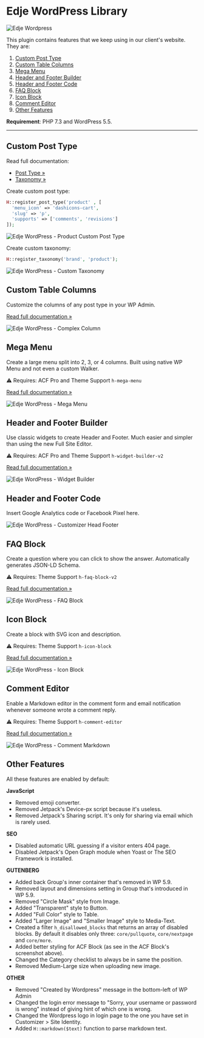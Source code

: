 # Edje WordPress Library

![Edje Wordpress](https://raw.github.com/hrsetyono/cdn/master/edje-wp-library/logo.jpg)

This plugin contains features that we keep using in our client's website. They are:

1. [Custom Post Type](#custom-post-type)
1. [Custom Table Columns](#custom-table-columns)
1. [Mega Menu](#mega-menu)
1. [Header and Footer Builder](#header-and-footer-builder)
1. [Header and Footer Code](#header-and-footer-code)
1. [FAQ Block](#faq-block)
1. [Icon Block](#icon-block)
1. [Comment Editor](#comment-editor)
1. [Other Features](#other-features)

**Requirement**: PHP 7.3 and WordPress 5.5.

-----

## Custom Post Type

Read full documentation:

- [Post Type »](https://github.com/hrsetyono/edje-wp-library/wiki/Custom-Post-Type)
- [Taxonomy »](https://github.com/hrsetyono/edje-wp-library/wiki/Custom-Taxonomy)

Create custom post type:

```php
H::register_post_type('product' , [
  'menu_icon' => 'dashicons-cart',
  'slug' => 'p',
  'supports' => ['comments', 'revisions']
]);
```

![Edje WordPress - Product Custom Post Type](https://raw.github.com/hrsetyono/cdn/master/edje-wp-library/register-cpt.jpg)

Create custom taxonomy:

```php
H::register_taxonomy('brand', 'product');
```

![Edje WordPress - Custom Taxonomy](https://raw.github.com/hrsetyono/cdn/master/edje-wp-library/register-tax.jpg)

## Custom Table Columns

Customize the columns of any post type in your WP Admin.

[Read full documentation »](https://github.com/hrsetyono/edje-wp-library/wiki/Custom-Table-Columns)

![Edje WordPress - Complex Column](https://raw.github.com/hrsetyono/cdn/master/edje-wp-library/column.jpg)

## Mega Menu

Create a large menu split into 2, 3, or 4 columns. Built using native WP Menu and not even a custom Walker.

⚠️ Requires: ACF Pro and Theme Support `h-mega-menu`

[Read full documentation »](https://github.com/hrsetyono/edje-wp-library/wiki/Mega-Menu)

![Edje WordPress - Mega Menu](https://raw.github.com/hrsetyono/cdn/master/edje-wp-library/mega-menu.jpg)

## Header and Footer Builder

Use classic widgets to create Header and Footer. Much easier and simpler than using the new Full Site Editor.

⚠️ Requires: ACF Pro and Theme Support `h-widget-builder-v2`

[Read full documentation »](https://github.com/hrsetyono/edje-wp-library/wiki/Header-and-Footer-Builder)

![Edje WordPress - Widget Builder](https://raw.github.com/hrsetyono/cdn/master/edje-wp-library/widget-builder.jpg)

## Header and Footer Code

Insert Google Analytics code or Facebook Pixel here.

![Edje WordPress - Customizer Head Footer](https://raw.github.com/hrsetyono/cdn/master/edje-wp-library/customizer-head-footer.jpg)

## FAQ Block

Create a question where you can click to show the answer. Automatically generates JSON-LD Schema.

⚠️ Requires: Theme Support `h-faq-block-v2`

[Read full documentation »](https://github.com/hrsetyono/edje-wp-library/wiki/Gutenberg-–-FAQ-Block)

![Edje WordPress - FAQ Block](https://raw.github.com/hrsetyono/cdn/master/edje-wp-library/gutenberg-faq-block-v2.jpg)

## Icon Block

Create a block with SVG icon and description.

⚠️ Requires: Theme Support `h-icon-block`

[Read full documentation »](https://github.com/hrsetyono/edje-wp-library/wiki/Gutenberg-–-Icon-Block)

![Edje WordPress - Icon Block](https://raw.github.com/hrsetyono/cdn/master/edje-wp-library/gutenberg-icon-block.jpg)

## Comment Editor

Enable a Markdown editor in the comment form and email notification whenever someone wrote a comment reply.

⚠️ Requires: Theme Support `h-comment-editor`

[Read full documentation »](https://github.com/hrsetyono/edje-wp-library/wiki/Comment-%E2%80%93-Editor-&-Reply-Notification)

![Edje WordPress - Comment Markdown](https://raw.github.com/hrsetyono/cdn/master/edje-wp-library/comment-md-editor.jpg)


## Other Features

All these features are enabled by default:

**JavaScript**

- Removed emoji converter.
- Removed Jetpack's Device-px script because it's useless.
- Removed Jetpack's Sharing script. It's only for sharing via email which is rarely used.

**SEO**

- Disabled automatic URL guessing if a visitor enters 404 page.
- Disabled Jetpack's Open Graph module when Yoast or The SEO Framework is installed.

**GUTENBERG**

- Added back Group's inner container that's removed in WP 5.9.
- Removed layout and dimensions setting in Group that's introduced in WP 5.9.
- Removed "Circle Mask" style from Image.
- Added "Transparent" style to Button.
- Added "Full Color" style to Table.
- Added "Larger Image" and "Smaller Image" style to Media-Text.
- Created a filter `h_disallowed_blocks` that returns an array of disabled blocks. By default it disables only three: `core/pullquote`, `core/nextpage` and `core/more`.
- Added better styling for ACF Block (as see in the ACF Block's screenshot above).
- Changed the Category checklist to always be in same the position.
- Removed Medium-Large size when uploading new image.

**OTHER**

- Removed "Created by Wordpress" message in the bottom-left of WP Admin
- Changed the login error message to "Sorry, your username or password is wrong" instead of giving hint of which one is wrong.
- Changed the Wordpress logo in login page to the one you have set in Customizer > Site Identity.
- Added `H::markdown($text)` function to parse markdown text.